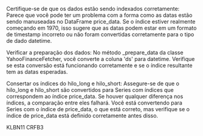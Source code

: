 Certifique-se de que os dados estão sendo indexados corretamente: Parece que você pode ter um problema com a forma como as datas estão sendo manuseadas no DataFrame price_data. Se o índice estiver realmente começando em 1970, isso sugere que as datas podem estar em um formato de timestamp incorreto ou não foram convertidas corretamente para o tipo de dado datetime.

Verificar a preparação dos dados: No método \_prepare_data da classe YahooFinanceFetcher, você converte a coluna 'ds' para datetime. Verifique se esta conversão está funcionando corretamente e se o índice resultante tem as datas esperadas.

Consertar os índices do hilo_long e hilo_short: Assegure-se de que o hilo_long e hilo_short são convertidos para Series com índices que correspondem ao índice price_data. Se houver qualquer diferença nos índices, a comparação entre eles falhará. Você está convertendo para Series com o índice de price_data, o que está correto, mas verifique se o índice de price_data está definido corretamente antes disso.

KLBN11
CRFB3
